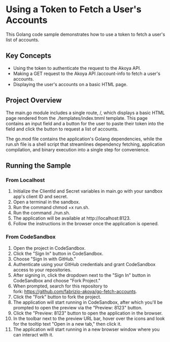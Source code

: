 # Using a Token to Fetch a User's Accounts

This Golang code sample demonstrates how to use a token to fetch a user's list of accounts.

## Key Concepts
* Using the token to authenticate the request to the Akoya API.
* Making a GET request to the Akoya API /account-info to fetch a user's accounts.
* Displaying the user's accounts on a basic HTML page.

## Project Overview
The main.go module includes a single route, /, which displays a basic HTML page rendered from the ./templates/index.tmml template. This page contains an input field and a button for the user to paste their token into the field and click the button to request a list of accounts.

The go.mod file contains the application's Golang dependencies, while the run.sh file is a shell script that streamlines dependency fetching, application compilation, and binary execution into a single step for convenience.


## Running the Sample
### From Localhost
1. Initialize the ClientId and Secret variables in main.go with your sandbox app's client ID and secret.
2. Open a terminal in the sandbox.
3. Run the command chmod +x run.sh.
4. Run the command ./run.sh.
5. The application will be available at http://localhost:8123.
6. Follow the instructions in the browser once the application is opened.

### From CodeSandbox
1. Open the project in CodeSandbox.
2. Click the "Sign In" button in CodeSandbox.
3. Choose "Sign In with GitHub."
4. Authenticate using your GitHub credentials and grant CodeSandbox access to your repositories.
5. After signing in, click the dropdown next to the "Sign In" button in CodeSandbox and choose "Fork Project."
6. When prompted, search for this repository to fork: https://github.com/fabrizio-akoya/go-fetch-accounts.
7. Click the "Fork" button to fork the project.
8. The application will start running in CodeSandbox, after which you'll be prompted to open the preview via the "Preview: 8123" button.
9. Click the "Preview: 8123" button to open the application in the browser.
10. In the toolbar next to the preview URL bar, hover over the icons and look for the tooltip text "Open in a new tab," then click it.
11. The application will start running in a new browser window where you can interact with it.
